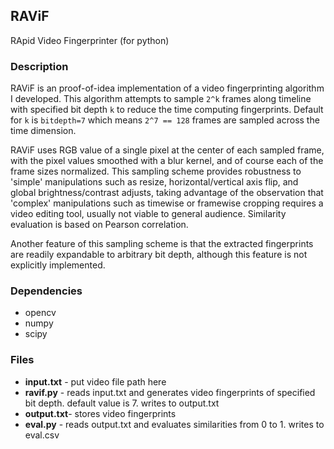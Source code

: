 ## RAViF
RApid Video Fingerprinter (for python)

### Description
RAViF is an proof-of-idea implementation of a video fingerprinting algorithm I developed. This algorithm attempts to sample `2^k` frames along timeline with specified bit depth `k` to reduce the time computing fingerprints. Default for `k` is `bitdepth=7` which means `2^7 == 128` frames are sampled across the time dimension.

RAViF uses RGB value of a single pixel at the center of each sampled frame, with the pixel values smoothed with a blur kernel, and of course each of the frame sizes normalized. This sampling scheme provides robustness to 'simple' manipulations such as resize, horizontal/vertical axis flip, and global brightness/contrast adjusts, taking advantage of the observation that 'complex' manipulations such as timewise or framewise cropping requires a video editing tool, usually not viable to general audience. Similarity evaluation is based on Pearson correlation.

Another feature of this sampling scheme is that the extracted fingerprints are readily expandable to arbitrary bit depth, although this feature is not explicitly implemented.

### Dependencies
- opencv
- numpy
- scipy

### Files

- **input.txt** - put video file path here
- **ravif.py**  - reads input.txt and generates video fingerprints of specified bit depth. default value is 7. writes to output.txt
- **output.txt**- stores video fingerprints
- **eval.py**   - reads output.txt and evaluates similarities from 0 to 1. writes to eval.csv
